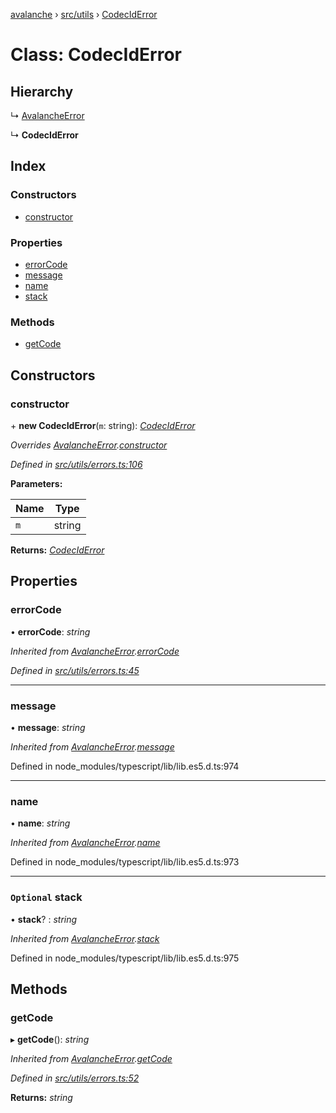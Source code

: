 [avalanche](../README.md) › [src/utils](../modules/src_utils.md) › [CodecIdError](src_utils.codeciderror.md)

# Class: CodecIdError

## Hierarchy

  ↳ [AvalancheError](src_utils.avalancheerror.md)

  ↳ **CodecIdError**

## Index

### Constructors

* [constructor](src_utils.codeciderror.md#constructor)

### Properties

* [errorCode](src_utils.codeciderror.md#errorcode)
* [message](src_utils.codeciderror.md#message)
* [name](src_utils.codeciderror.md#name)
* [stack](src_utils.codeciderror.md#optional-stack)

### Methods

* [getCode](src_utils.codeciderror.md#getcode)

## Constructors

###  constructor

\+ **new CodecIdError**(`m`: string): *[CodecIdError](src_utils.codeciderror.md)*

*Overrides [AvalancheError](src_utils.avalancheerror.md).[constructor](src_utils.avalancheerror.md#constructor)*

*Defined in [src/utils/errors.ts:106](https://github.com/ava-labs/avalanchejs/blob/82de5d8/src/utils/errors.ts#L106)*

**Parameters:**

Name | Type |
------ | ------ |
`m` | string |

**Returns:** *[CodecIdError](src_utils.codeciderror.md)*

## Properties

###  errorCode

• **errorCode**: *string*

*Inherited from [AvalancheError](src_utils.avalancheerror.md).[errorCode](src_utils.avalancheerror.md#errorcode)*

*Defined in [src/utils/errors.ts:45](https://github.com/ava-labs/avalanchejs/blob/82de5d8/src/utils/errors.ts#L45)*

___

###  message

• **message**: *string*

*Inherited from [AvalancheError](src_utils.avalancheerror.md).[message](src_utils.avalancheerror.md#message)*

Defined in node_modules/typescript/lib/lib.es5.d.ts:974

___

###  name

• **name**: *string*

*Inherited from [AvalancheError](src_utils.avalancheerror.md).[name](src_utils.avalancheerror.md#name)*

Defined in node_modules/typescript/lib/lib.es5.d.ts:973

___

### `Optional` stack

• **stack**? : *string*

*Inherited from [AvalancheError](src_utils.avalancheerror.md).[stack](src_utils.avalancheerror.md#optional-stack)*

Defined in node_modules/typescript/lib/lib.es5.d.ts:975

## Methods

###  getCode

▸ **getCode**(): *string*

*Inherited from [AvalancheError](src_utils.avalancheerror.md).[getCode](src_utils.avalancheerror.md#getcode)*

*Defined in [src/utils/errors.ts:52](https://github.com/ava-labs/avalanchejs/blob/82de5d8/src/utils/errors.ts#L52)*

**Returns:** *string*
